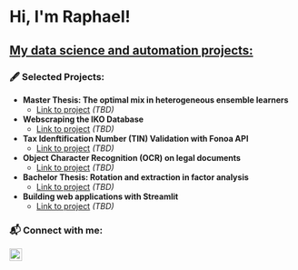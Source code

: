 <h1>Hi, I'm Raphael! </h1>
<h2><a href="https://github.com/raphaelhanke">My data science and automation projects:</a></h2>

<h3> 🖋️ Selected Projects:</h3>

- <b>Master Thesis: The optimal mix in heterogeneous ensemble learners</b>
  - [Link to project](https://github.com/) _(TBD)_
- <b>Webscraping the IKO Database</b>
  - [Link to project](https://github.com/) _(TBD)_
- <b>Tax Idenftification Number (TIN) Validation with Fonoa API</b>
  - [Link to project](https://github.com/) _(TBD)_
- <b>Object Character Recognition (OCR) on legal documents</b>
  - [Link to project](https://github.com/) _(TBD)_
- <b>Bachelor Thesis: Rotation and extraction in factor analysis</b>
  - [Link to project](https://github.com/) _(TBD)_
- <b>Building web applications with Streamlit</b>
  - [Link to project](https://github.com/) _(TBD)_

<h3> 📬 Connect with me:</h3>

[<img align="left" alt="RaphaelHanke | LinkedIn" width="22px" src="https://cdn.jsdelivr.net/npm/simple-icons@v3/icons/linkedin.svg" />][linkedin]

[linkedin]: https://www.linkedin.com/in/raphael-h-467567146/

